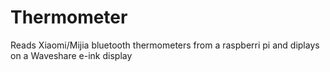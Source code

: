 # Thermometer
Reads Xiaomi/Mijia bluetooth thermometers from a raspberri pi and diplays on a Waveshare e-ink display
